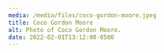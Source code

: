 ```yaml
---
media: /media/files/coco-gordon-moore.jpeg
title: Coco Gordon Moore
alt: Photo of Coco Gordon Moore.
date: 2022-02-01T13:12:00-0500
---
```

